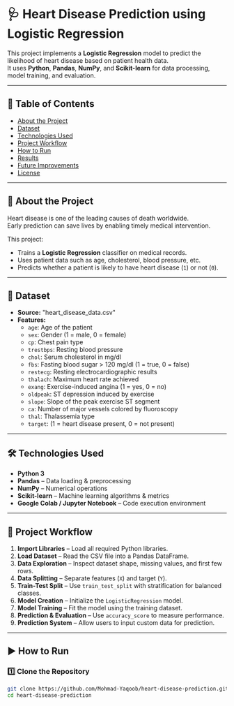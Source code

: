 # 🩺 Heart Disease Prediction using Logistic Regression

This project implements a **Logistic Regression** model to predict the likelihood of heart disease based on patient health data.  
It uses **Python**, **Pandas**, **NumPy**, and **Scikit-learn** for data processing, model training, and evaluation.

---

## 📌 Table of Contents
- [About the Project](#about-the-project)
- [Dataset](#dataset)
- [Technologies Used](#technologies-used)
- [Project Workflow](#project-workflow)
- [How to Run](#how-to-run)
- [Results](#results)
- [Future Improvements](#future-improvements)
- [License](#license)

---

## 📖 About the Project
Heart disease is one of the leading causes of death worldwide.  
Early prediction can save lives by enabling timely medical intervention.  

This project:
- Trains a **Logistic Regression** classifier on medical records.
- Uses patient data such as age, cholesterol, blood pressure, etc.
- Predicts whether a patient is likely to have heart disease (`1`) or not (`0`).

---

## 📂 Dataset
- **Source:**  "heart_disease_data.csv" 
- **Features:**
  - `age`: Age of the patient
  - `sex`: Gender (1 = male, 0 = female)
  - `cp`: Chest pain type
  - `trestbps`: Resting blood pressure
  - `chol`: Serum cholesterol in mg/dl
  - `fbs`: Fasting blood sugar > 120 mg/dl (1 = true, 0 = false)
  - `restecg`: Resting electrocardiographic results
  - `thalach`: Maximum heart rate achieved
  - `exang`: Exercise-induced angina (1 = yes, 0 = no)
  - `oldpeak`: ST depression induced by exercise
  - `slope`: Slope of the peak exercise ST segment
  - `ca`: Number of major vessels colored by fluoroscopy
  - `thal`: Thalassemia type
  - `target`: (1 = heart disease present, 0 = not present)

---

## 🛠 Technologies Used
- **Python 3**
- **Pandas** – Data loading & preprocessing
- **NumPy** – Numerical operations
- **Scikit-learn** – Machine learning algorithms & metrics
- **Google Colab / Jupyter Notebook** – Code execution environment

---

## 🚀 Project Workflow
1. **Import Libraries** – Load all required Python libraries.
2. **Load Dataset** – Read the CSV file into a Pandas DataFrame.
3. **Data Exploration** – Inspect dataset shape, missing values, and first few rows.
4. **Data Splitting** – Separate features (`X`) and target (`Y`).
5. **Train-Test Split** – Use `train_test_split` with stratification for balanced classes.
6. **Model Creation** – Initialize the `LogisticRegression` model.
7. **Model Training** – Fit the model using the training dataset.
8. **Prediction & Evaluation** – Use `accuracy_score` to measure performance.
9. **Prediction System** – Allow users to input custom data for prediction.

---

## ▶️ How to Run

### 1️⃣ Clone the Repository
```bash
git clone https://github.com/Mohmad-Yaqoob/heart-disease-prediction.git
cd heart-disease-prediction
